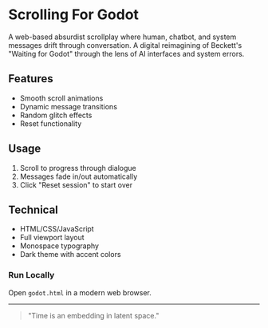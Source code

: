 # Scrolling For Godot
A web-based absurdist scrollplay where human, chatbot, and system messages drift through conversation. A digital reimagining of Beckett's "Waiting for Godot" through the lens of AI interfaces and system errors.

## Features
* Smooth scroll animations
* Dynamic message transitions
* Random glitch effects
* Reset functionality

## Usage
1. Scroll to progress through dialogue
2. Messages fade in/out automatically
3. Click "Reset session" to start over

## Technical
* HTML/CSS/JavaScript
* Full viewport layout
* Monospace typography
* Dark theme with accent colors

### Run Locally
Open `godot.html` in a modern web browser.
___
> "Time is an embedding in latent space."
